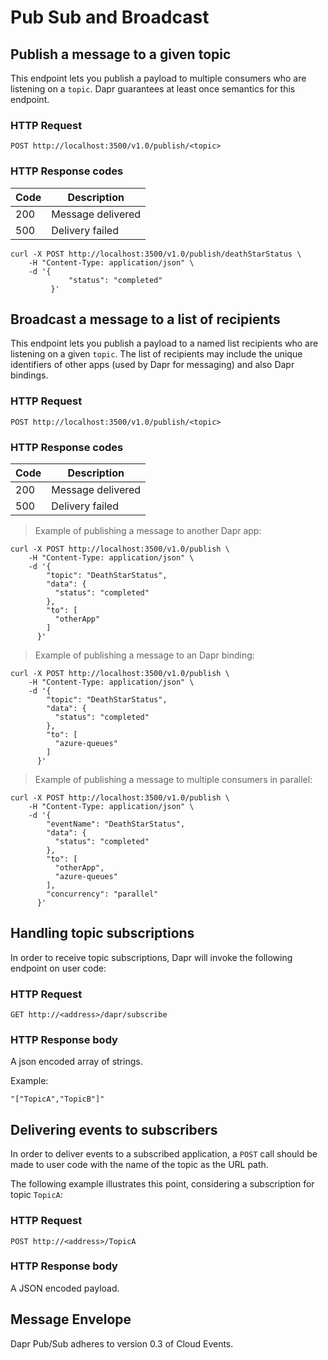 # Pub Sub and Broadcast

## Publish a message to a given topic

This endpoint lets you publish a payload to multiple consumers who are listening on a ```topic```.
Dapr guarantees at least once semantics for this endpoint.

### HTTP Request

```POST http://localhost:3500/v1.0/publish/<topic>```
### HTTP Response codes

Code | Description
---- | -----------
200  | Message delivered
500  | Delivery failed

```shell
curl -X POST http://localhost:3500/v1.0/publish/deathStarStatus \
	-H "Content-Type: application/json" \
	-d '{
       	     "status": "completed"
      	 }'
```

## Broadcast a message to a list of recipients

This endpoint lets you publish a payload to a named list recipients  who are listening on a given ```topic```.
The list of recipients may include the unique identifiers of other apps (used by Dapr for messaging) and also Dapr bindings.

### HTTP Request

```POST http://localhost:3500/v1.0/publish/<topic>```

### HTTP Response codes

Code | Description
---- | -----------
200  | Message delivered
500  | Delivery failed

> Example of publishing a message to another Dapr app:

```shell
curl -X POST http://localhost:3500/v1.0/publish \
	-H "Content-Type: application/json" \
	-d '{
        "topic": "DeathStarStatus",
        "data": {
          "status": "completed"
        },
        "to": [
          "otherApp"
        ]
      }'
```

> Example of publishing a message to an Dapr binding:

```shell
curl -X POST http://localhost:3500/v1.0/publish \
	-H "Content-Type: application/json" \
	-d '{
        "topic": "DeathStarStatus",
        "data": {
          "status": "completed"
        },
        "to": [
          "azure-queues"
        ]
      }'
```

> Example of publishing a message to multiple consumers in parallel:

```shell
curl -X POST http://localhost:3500/v1.0/publish \
	-H "Content-Type: application/json" \
	-d '{
        "eventName": "DeathStarStatus",
        "data": {
          "status": "completed"
        },
        "to": [
          "otherApp",
          "azure-queues"
        ],
        "concurrency": "parallel"
      }'
```

## Handling topic subscriptions

In order to receive topic subscriptions, Dapr will invoke the following endpoint on user code:

### HTTP Request

```GET http://<address>/dapr/subscribe```

### HTTP Response body

A json encoded array of strings.

Example:

`
"["TopicA","TopicB"]"
`

## Delivering events to subscribers

In order to deliver events to a subscribed application, a `POST` call should be made to user code with the name of the topic as the URL path.

The following example illustrates this point, considering a subscription for topic `TopicA`:

### HTTP Request

```POST http://<address>/TopicA```

### HTTP Response body

A JSON encoded payload.

## Message Envelope

Dapr Pub/Sub adheres to version 0.3 of Cloud Events.
